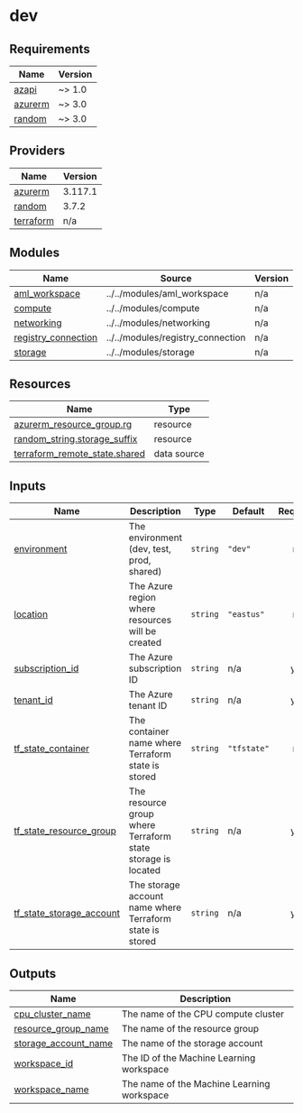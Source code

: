 # dev

<!-- BEGINNING OF PRE-COMMIT-TERRAFORM DOCS HOOK -->
## Requirements

| Name | Version |
|------|---------|
| <a name="requirement_azapi"></a> [azapi](#requirement\_azapi) | ~> 1.0 |
| <a name="requirement_azurerm"></a> [azurerm](#requirement\_azurerm) | ~> 3.0 |
| <a name="requirement_random"></a> [random](#requirement\_random) | ~> 3.0 |

## Providers

| Name | Version |
|------|---------|
| <a name="provider_azurerm"></a> [azurerm](#provider\_azurerm) | 3.117.1 |
| <a name="provider_random"></a> [random](#provider\_random) | 3.7.2 |
| <a name="provider_terraform"></a> [terraform](#provider\_terraform) | n/a |

## Modules

| Name | Source | Version |
|------|--------|---------|
| <a name="module_aml_workspace"></a> [aml\_workspace](#module\_aml\_workspace) | ../../modules/aml_workspace | n/a |
| <a name="module_compute"></a> [compute](#module\_compute) | ../../modules/compute | n/a |
| <a name="module_networking"></a> [networking](#module\_networking) | ../../modules/networking | n/a |
| <a name="module_registry_connection"></a> [registry\_connection](#module\_registry\_connection) | ../../modules/registry_connection | n/a |
| <a name="module_storage"></a> [storage](#module\_storage) | ../../modules/storage | n/a |

## Resources

| Name | Type |
|------|------|
| [azurerm_resource_group.rg](https://registry.terraform.io/providers/hashicorp/azurerm/latest/docs/resources/resource_group) | resource |
| [random_string.storage_suffix](https://registry.terraform.io/providers/hashicorp/random/latest/docs/resources/string) | resource |
| [terraform_remote_state.shared](https://registry.terraform.io/providers/hashicorp/terraform/latest/docs/data-sources/remote_state) | data source |

## Inputs

| Name | Description | Type | Default | Required |
|------|-------------|------|---------|:--------:|
| <a name="input_environment"></a> [environment](#input\_environment) | The environment (dev, test, prod, shared) | `string` | `"dev"` | no |
| <a name="input_location"></a> [location](#input\_location) | The Azure region where resources will be created | `string` | `"eastus"` | no |
| <a name="input_subscription_id"></a> [subscription\_id](#input\_subscription\_id) | The Azure subscription ID | `string` | n/a | yes |
| <a name="input_tenant_id"></a> [tenant\_id](#input\_tenant\_id) | The Azure tenant ID | `string` | n/a | yes |
| <a name="input_tf_state_container"></a> [tf\_state\_container](#input\_tf\_state\_container) | The container name where Terraform state is stored | `string` | `"tfstate"` | no |
| <a name="input_tf_state_resource_group"></a> [tf\_state\_resource\_group](#input\_tf\_state\_resource\_group) | The resource group where Terraform state storage is located | `string` | n/a | yes |
| <a name="input_tf_state_storage_account"></a> [tf\_state\_storage\_account](#input\_tf\_state\_storage\_account) | The storage account name where Terraform state is stored | `string` | n/a | yes |

## Outputs

| Name | Description |
|------|-------------|
| <a name="output_cpu_cluster_name"></a> [cpu\_cluster\_name](#output\_cpu\_cluster\_name) | The name of the CPU compute cluster |
| <a name="output_resource_group_name"></a> [resource\_group\_name](#output\_resource\_group\_name) | The name of the resource group |
| <a name="output_storage_account_name"></a> [storage\_account\_name](#output\_storage\_account\_name) | The name of the storage account |
| <a name="output_workspace_id"></a> [workspace\_id](#output\_workspace\_id) | The ID of the Machine Learning workspace |
| <a name="output_workspace_name"></a> [workspace\_name](#output\_workspace\_name) | The name of the Machine Learning workspace |
<!-- END OF PRE-COMMIT-TERRAFORM DOCS HOOK -->
